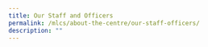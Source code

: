 ```yaml
---
title: Our Staff and Officers
permalink: /mlcs/about-the-centre/our-staff-officers/
description: ""
---
```

